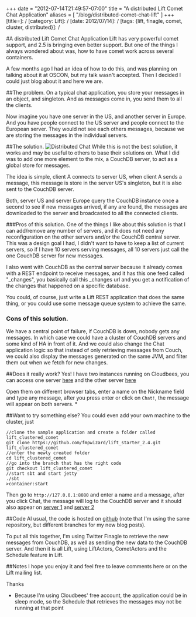 +++
date = "2012-07-14T21:49:57-07:00"
title = "A distributed Lift Comet Chat Application"
aliases = [
	"/blog/distributed-comet-chat-lift"
]
+++
[title=]: /
[category: Lift]: /
[date: 2012/07/14]: /
[tags: {lift, finagle, comet, cluster, distributed}]: /

#A distributed Lift Comet Chat Application
Lift has very powerful comet support, and 2.5 is bringing even better support. But one of the things I always wondered about was, how to have comet work across several containers.

A few months ago I had an idea of how to do this, and was planning on talking about it at OSCON, but my talk wasn't accepted. Then I decided I could just blog about it and here we are.

##The problem.
On a typical chat application, you store your messages in an object, and singleton. And as messages come in, you send them to all the clients.

Now imagine you have one server in the US, and another server in Europe. And you have people connect to the US server and people connect to the European server. They would not see each others messages, because we are storing the messages in the individual servers.

##The solution.
![Distributed Chat](https://dl.dropbox.com/s/eplqjhmwkxdi4a4/distributed-comet-chat.png)
While this is not the best solution, it works and may be useful to others to base their solutions on. What I did was to add one more element to the mix, a CouchDB server, to act as a global store for messages.

The idea is simple, client A connects to server US, when client A sends a message, this message is store in the server US's singleton, but it is also sent to the CouchDB server.

Both, server US and server Europe query the CouchDB instance once a second to see if new messages arrived, if any are found, the messages are downloaded to the server and broadcasted to all the connected clients.

###Pros of this solution.
One of the things I like about this solution is that I can add/remove any number of servers, and it does not need any reconfiguration on the other servers and/or the CouchDB central server. This was a design goal I had, I didn't want to have to keep a list of current servers, so if I have 10 servers serving messages, all 10 servers just call the one CouchDB server for new messages.

I also went with CouchDB as the central server because it already comes with a REST endpoint to receive messages, and it has this one feed called "_changes", you basically call this _changes url and you get a notification of the changes that happened on a specific database.

You could, of course, just write a Lift REST application that does the same thing, or you could use some message queue system to achieve the same.

### Cons of this solution.
We have a central point of failure, if CouchDB is down, nobody gets any messages. In which case we could have a cluster of CouchDB servers and some kind of HA in front of it. And we could also change the Chat application logic so that instead of only retrieving messages from Couch, we could also display the messages generated on the same JVM, and filter them out when we fetch for new changes.

##Does it really work?
Yes! I have two instances running on Cloudbees, you can access one server [here](http://lift-comet.fmpwizard.cloudbees.net/) and the other server [here](http://lift-comet-2.fmpwizard.cloudbees.net/)

Open them on different browser tabs, enter a name on the Nickname field and type any message, after you press enter or click on `Chat!`, the message will appear on both servers.  *



##Want to try something else?
You could even add your own machine to the cluster, just

    //clone the sample application and create a folder called lift_clustered_comet
    git clone https://github.com/fmpwizard/lift_starter_2.4.git  lift_clustered_comet
    //enter the newly created folder
    cd lift_clustered_comet
    //go into the branch that has the right code
    git checkout lift_clustered_comet
    //start sbt and start jetty
    ./sbt
    >container:start

Then go to `http://127.0.0.1:8080` and enter a name and a message, after you click Chat, the message will log to the CouchDB server and it should also appear on [server 1](http://lift-comet.fmpwizard.cloudbees.net/) and [server 2](http://lift-comet-2.fmpwizard.cloudbees.net/)    

##Code
Al usual, the code is hosted on [github](https://github.com/fmpwizard/lift_starter_2.4/tree/lift_clustered_comet/src/main/scala/com/fmpwizard) (note that I'm using the same repository, but different branches for my new blog posts).

To put all this together, I'm using Twitter Finagle to retrieve the new messages from CouchDB, as well as sending the new data to the CouchDB server. And then it is all Lift, using LiftActors, CometActors and the Schedule feature in Lift.

##Notes
I hope you enjoy it and feel free to leave comments here or on the Lift mailing list.

Thanks


* Because I'm using Cloudbees' free account, the application could be in sleep mode, so the Schedule that retrieves the messages may not be running at that point

